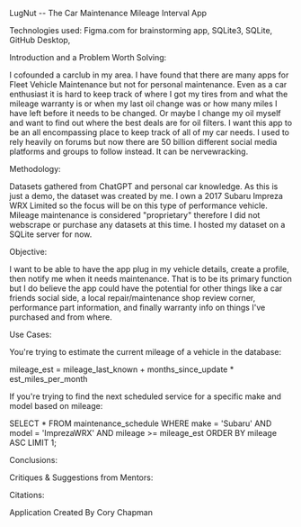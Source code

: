 LugNut -- The Car Maintenance Mileage Interval App

Technologies used: Figma.com for brainstorming app, SQLite3, SQLite, GitHub Desktop,

Introduction and a Problem Worth Solving:

I cofounded a carclub in my area. I have found that there are many apps for Fleet Vehicle Maintenance but not for personal maintenance. Even as a car enthusiast it is hard to keep track of where I got my tires from and what the mileage warranty is or when my last oil change was or how many miles I have left before it needs to be changed. Or maybe I change my oil myself and want to find out where the best deals are for oil filters. I want this app to be an all encompassing place to keep track of all of my car needs. I used to rely heavily on forums but now there are 50 billion different social media platforms and groups to follow instead. It can be nervewracking.

Methodology:

Datasets gathered from ChatGPT and personal car knowledge. As this is just a demo, the dataset was created by me. I own a 2017 Subaru Impreza WRX Limited so the focus will be on this type of performance vehicle. Mileage maintenance is considered "proprietary" therefore I did not webscrape or purchase any datasets at this time. I hosted my dataset on a SQLite server for now.

Objective:

I want to be able to have the app plug in my vehicle details, create a profile, then notify me when it needs maintenance. That is to be its primary function but I do believe the app could have the potential for other things like a car friends social side, a local repair/maintenance shop review corner, performance part information, and finally warranty info on things I've purchased and from where.

Use Cases:

You're trying to estimate the current mileage of a vehicle in the database:

mileage_est = mileage_last_known + months_since_update * est_miles_per_month

If you're trying to find the next scheduled service for a specific make and model based on mileage:

SELECT * FROM maintenance_schedule
WHERE make = 'Subaru' AND model = 'ImprezaWRX'
AND mileage >= mileage_est
ORDER BY mileage ASC
LIMIT 1;


Conclusions:

Critiques & Suggestions from Mentors:

Citations:

Application Created By Cory Chapman
